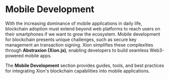# Mobile Development

With the increasing dominance of mobile applications in daily life, blockchain adoption must extend beyond web platforms to reach users on their smartphones if we want to grow the ecosystem. Mobile development for blockchain presents unique challenges, such as secure key management an transaction signing. Xion simplifies these complexities through **Abstraxion (Xion.js)**, enabling developers to build seamless Web3-powered mobile apps.

The **Mobile Development** section provides guides, tools, and best practices for integrating Xion's blockchain capabilities into mobile applications.
